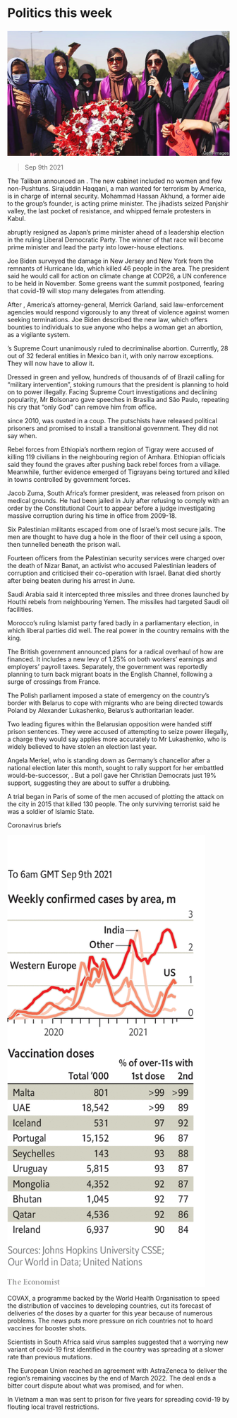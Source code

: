 ###### 

# Politics this week 

#####  

![image](images/20210911_wwp002.jpg) 

> Sep 9th 2021 

The Taliban announced an . The new cabinet included no women and few non-Pushtuns. Sirajuddin Haqqani, a man wanted for terrorism by America, is in charge of internal security. Mohammad Hassan Akhund, a former aide to the group’s founder, is acting prime minister. The jihadists seized Panjshir valley, the last pocket of resistance, and whipped female protesters in Kabul.

 abruptly resigned as Japan’s prime minister ahead of a leadership election in the ruling Liberal Democratic Party. The winner of that race will become prime minister and lead the party into lower-house elections.


Joe Biden surveyed the damage in New Jersey and New York from the remnants of Hurricane Ida, which killed 46 people in the area. The president said he would call for action on climate change at COP26, a UN conference to be held in November. Some greens want the summit postponed, fearing that covid-19 will stop many delegates from attending.

After , America’s attorney-general, Merrick Garland, said law-enforcement agencies would respond vigorously to any threat of violence against women seeking terminations. Joe Biden described the new law, which offers bounties to individuals to sue anyone who helps a woman get an abortion, as a vigilante system.

’s Supreme Court unanimously ruled to decriminalise abortion. Currently, 28 out of 32 federal entities in Mexico ban it, with only narrow exceptions. They will now have to allow it.

Dressed in green and yellow, hundreds of thousands of  of Brazil calling for “military intervention”, stoking rumours that the president is planning to hold on to power illegally. Facing Supreme Court investigations and declining popularity, Mr Bolsonaro gave speeches in Brasília and São Paulo, repeating his cry that “only God” can remove him from office.

 since 2010, was ousted in a coup. The putschists have released political prisoners and promised to install a transitional government. They did not say when.

Rebel forces from Ethiopia’s northern region of Tigray were accused of killing 119 civilians in the neighbouring region of Amhara. Ethiopian officials said they found the graves after pushing back rebel forces from a village. Meanwhile, further evidence emerged of Tigrayans being tortured and killed in towns controlled by government forces.

Jacob Zuma, South Africa’s former president, was released from prison on medical grounds. He had been jailed in July after refusing to comply with an order by the Constitutional Court to appear before a judge investigating massive corruption during his time in office from 2009-18.

Six Palestinian militants escaped from one of Israel’s most secure jails. The men are thought to have dug a hole in the floor of their cell using a spoon, then tunnelled beneath the prison wall.

Fourteen officers from the Palestinian security services were charged over the death of Nizar Banat, an activist who accused Palestinian leaders of corruption and criticised their co-operation with Israel. Banat died shortly after being beaten during his arrest in June.

Saudi Arabia said it intercepted three missiles and three drones launched by Houthi rebels from neighbouring Yemen. The missiles had targeted Saudi oil facilities.

Morocco’s ruling Islamist party fared badly in a parliamentary election, in which liberal parties did well. The real power in the country remains with the king.

The British government announced plans for a radical overhaul of how  are financed. It includes a new levy of 1.25% on both workers’ earnings and employers’ payroll taxes. Separately, the government was reportedly planning to turn back migrant boats in the English Channel, following a surge of crossings from France.

The Polish parliament imposed a state of emergency on the country’s border with Belarus to cope with migrants who are being directed towards Poland by Alexander Lukashenko, Belarus’s authoritarian leader.

Two leading figures within the Belarusian opposition were handed stiff prison sentences. They were accused of attempting to seize power illegally, a charge they would say applies more accurately to Mr Lukashenko, who is widely believed to have stolen an election last year.

Angela Merkel, who is standing down as Germany’s chancellor after a national election later this month, sought to rally support for her embattled would-be-successor, . But a poll gave her Christian Democrats just 19% support, suggesting they are about to suffer a drubbing.

A trial began in Paris of some of the men accused of plotting the attack on the city in 2015 that killed 130 people. The only surviving terrorist said he was a soldier of Islamic State.

Coronavirus briefs

![image](images/20210911_wwc076.png) 


COVAX, a programme backed by the World Health Organisation to speed the distribution of vaccines to developing countries, cut its forecast of deliveries of the doses by a quarter for this year because of numerous problems. The news puts more pressure on rich countries not to hoard vaccines for booster shots.

Scientists in South Africa said virus samples suggested that a worrying new variant of covid-19 first identified in the country was spreading at a slower rate than previous mutations.

The European Union reached an agreement with AstraZeneca to deliver the region’s remaining vaccines by the end of March 2022. The deal ends a bitter court dispute about what was promised, and for when.

In Vietnam a man was sent to prison for five years for spreading covid-19 by flouting local travel restrictions.

